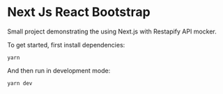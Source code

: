 # Next Js React Bootstrap

Small project demonstrating the using Next.js with Restapify API mocker.

To get started, first install dependencies:

```
yarn
```

And then run in development mode:

```
yarn dev
```

<!-- Also see this blog post: [Next.js with Bootstrap Getting Started](https://maxrohde.com/2020/03/06/next-js-with-bootstrap-getting-started/). -->